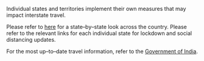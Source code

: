Individual states and territories implement their own measures that may impact interstate travel.

Please refer to [here](https://www.mygov.in/corona-data/covid19-statewise-status) for a state–by–state look across the country. Please refer to the relevant links for each individual state for lockdown and social distancing updates. 

For the most up–to–date travel information, refer to the [Government of India](https://boi.gov.in/content/advisory-travel-and-visa-restrictions-related-covid-19-1). 
